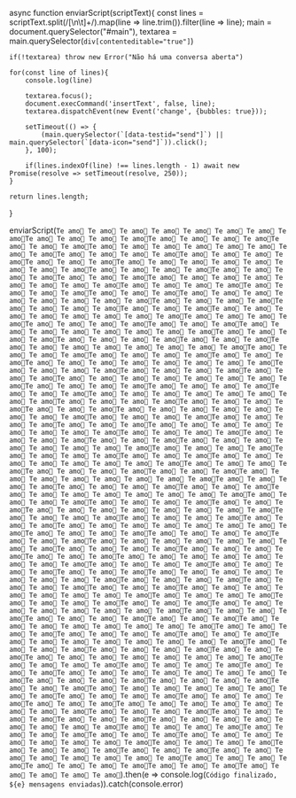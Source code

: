 async function enviarScript(scriptText){
	const lines = scriptText.split(/[\n\t]+/).map(line => line.trim()).filter(line => line);
	main = document.querySelector("#main"),
	textarea = main.querySelector(`div[contenteditable="true"]`)
	
	if(!textarea) throw new Error("Não há uma conversa aberta")
	
	for(const line of lines){
		console.log(line)
	
		textarea.focus();
		document.execCommand('insertText', false, line);
		textarea.dispatchEvent(new Event('change', {bubbles: true}));
	
		setTimeout(() => {
			(main.querySelector(`[data-testid="send"]`) || main.querySelector(`[data-icon="send"]`)).click();
		}, 100);
		
		if(lines.indexOf(line) !== lines.length - 1) await new Promise(resolve => setTimeout(resolve, 250));
	}
	
	return lines.length;
}

enviarScript(`
Te amo🤎
Te amo🤎
Te amo🤎
Te amo🤎
Te amo🤎
Te amo🤎
Te amo🤎
Te amo🤎Te amo🤎
Te amo🤎
Te amo🤎
Te amo🤎Te amo🤎
Te amo🤎
Te amo🤎
Te amo🤎Te amo🤎
Te amo🤎
Te amo🤎Te amo🤎
Te amo🤎
Te amo🤎
Te amo🤎
Te amo🤎
Te amo🤎
Te amo🤎
Te amo🤎Te amo🤎
Te amo🤎
Te amo🤎
Te amo🤎Te amo🤎
Te amo🤎
Te amo🤎
Te amo🤎Te amo🤎
Te amo🤎
Te amo🤎Te amo🤎
Te amo🤎
Te amo🤎
Te amo🤎
Te amo🤎
Te amo🤎
Te amo🤎
Te amo🤎Te amo🤎
Te amo🤎
Te amo🤎
Te amo🤎Te amo🤎
Te amo🤎
Te amo🤎
Te amo🤎Te amo🤎
Te amo🤎
Te amo🤎Te amo🤎
Te amo🤎
Te amo🤎
Te amo🤎
Te amo🤎
Te amo🤎
Te amo🤎
Te amo🤎Te amo🤎
Te amo🤎
Te amo🤎
Te amo🤎Te amo🤎
Te amo🤎
Te amo🤎
Te amo🤎Te amo🤎
Te amo🤎
Te amo🤎Te amo🤎
Te amo🤎
Te amo🤎
Te amo🤎
Te amo🤎
Te amo🤎
Te amo🤎
Te amo🤎Te amo🤎
Te amo🤎
Te amo🤎
Te amo🤎Te amo🤎
Te amo🤎
Te amo🤎
Te amo🤎Te amo🤎
Te amo🤎
Te amo🤎Te amo🤎
Te amo🤎
Te amo🤎
Te amo🤎
Te amo🤎
Te amo🤎
Te amo🤎
Te amo🤎Te amo🤎
Te amo🤎
Te amo🤎
Te amo🤎Te amo🤎
Te amo🤎
Te amo🤎
Te amo🤎Te amo🤎
Te amo🤎
Te amo🤎Te amo🤎
Te amo🤎
Te amo🤎
Te amo🤎
Te amo🤎
Te amo🤎
Te amo🤎
Te amo🤎Te amo🤎
Te amo🤎
Te amo🤎
Te amo🤎Te amo🤎
Te amo🤎
Te amo🤎
Te amo🤎Te amo🤎
Te amo🤎
Te amo🤎Te amo🤎
Te amo🤎
Te amo🤎
Te amo🤎
Te amo🤎
Te amo🤎
Te amo🤎
Te amo🤎Te amo🤎
Te amo🤎
Te amo🤎
Te amo🤎Te amo🤎
Te amo🤎
Te amo🤎
Te amo🤎Te amo🤎
Te amo🤎
Te amo🤎Te amo🤎
Te amo🤎
Te amo🤎
Te amo🤎
Te amo🤎
Te amo🤎
Te amo🤎
Te amo🤎Te amo🤎
Te amo🤎
Te amo🤎
Te amo🤎Te amo🤎
Te amo🤎
Te amo🤎
Te amo🤎Te amo🤎
Te amo🤎
Te amo🤎Te amo🤎
Te amo🤎
Te amo🤎
Te amo🤎
Te amo🤎
Te amo🤎
Te amo🤎
Te amo🤎Te amo🤎
Te amo🤎
Te amo🤎
Te amo🤎Te amo🤎
Te amo🤎
Te amo🤎
Te amo🤎Te amo🤎
Te amo🤎
Te amo🤎Te amo🤎
Te amo🤎
Te amo🤎
Te amo🤎
Te amo🤎
Te amo🤎
Te amo🤎
Te amo🤎Te amo🤎
Te amo🤎
Te amo🤎
Te amo🤎Te amo🤎
Te amo🤎
Te amo🤎
Te amo🤎Te amo🤎
Te amo🤎
Te amo🤎Te amo🤎
Te amo🤎
Te amo🤎
Te amo🤎
Te amo🤎
Te amo🤎
Te amo🤎
Te amo🤎Te amo🤎
Te amo🤎
Te amo🤎
Te amo🤎Te amo🤎
Te amo🤎
Te amo🤎
Te amo🤎Te amo🤎
Te amo🤎
Te amo🤎Te amo🤎
Te amo🤎
Te amo🤎
Te amo🤎
Te amo🤎
Te amo🤎
Te amo🤎
Te amo🤎Te amo🤎
Te amo🤎
Te amo🤎
Te amo🤎Te amo🤎
Te amo🤎
Te amo🤎
Te amo🤎Te amo🤎
Te amo🤎
Te amo🤎Te amo🤎
Te amo🤎
Te amo🤎
Te amo🤎
Te amo🤎
Te amo🤎
Te amo🤎
Te amo🤎Te amo🤎
Te amo🤎
Te amo🤎
Te amo🤎Te amo🤎
Te amo🤎
Te amo🤎
Te amo🤎Te amo🤎
Te amo🤎
Te amo🤎Te amo🤎
Te amo🤎
Te amo🤎
Te amo🤎
Te amo🤎
Te amo🤎
Te amo🤎
Te amo🤎Te amo🤎
Te amo🤎
Te amo🤎
Te amo🤎Te amo🤎
Te amo🤎
Te amo🤎
Te amo🤎Te amo🤎
Te amo🤎
Te amo🤎Te amo🤎
Te amo🤎
Te amo🤎
Te amo🤎
Te amo🤎
Te amo🤎
Te amo🤎
Te amo🤎Te amo🤎
Te amo🤎
Te amo🤎
Te amo🤎Te amo🤎
Te amo🤎
Te amo🤎
Te amo🤎Te amo🤎
Te amo🤎
Te amo🤎Te amo🤎
Te amo🤎
Te amo🤎
Te amo🤎
Te amo🤎
Te amo🤎
Te amo🤎
Te amo🤎Te amo🤎
Te amo🤎
Te amo🤎
Te amo🤎Te amo🤎
Te amo🤎
Te amo🤎
Te amo🤎Te amo🤎
Te amo🤎
Te amo🤎Te amo🤎
Te amo🤎
Te amo🤎
Te amo🤎
Te amo🤎
Te amo🤎
Te amo🤎
Te amo🤎Te amo🤎
Te amo🤎
Te amo🤎
Te amo🤎Te amo🤎
Te amo🤎
Te amo🤎
Te amo🤎Te amo🤎
Te amo🤎
Te amo🤎Te amo🤎
Te amo🤎
Te amo🤎
Te amo🤎
Te amo🤎
Te amo🤎
Te amo🤎
Te amo🤎Te amo🤎
Te amo🤎
Te amo🤎
Te amo🤎Te amo🤎
Te amo🤎
Te amo🤎
Te amo🤎Te amo🤎
Te amo🤎
Te amo🤎Te amo🤎
Te amo🤎
Te amo🤎
Te amo🤎
Te amo🤎
Te amo🤎
Te amo🤎
Te amo🤎Te amo🤎
Te amo🤎
Te amo🤎
Te amo🤎Te amo🤎
Te amo🤎
Te amo🤎
Te amo🤎Te amo🤎
Te amo🤎
Te amo🤎Te amo🤎
Te amo🤎
Te amo🤎
Te amo🤎
Te amo🤎
Te amo🤎
Te amo🤎
Te amo🤎Te amo🤎
Te amo🤎
Te amo🤎
Te amo🤎Te amo🤎
Te amo🤎
Te amo🤎
Te amo🤎Te amo🤎
Te amo🤎
Te amo🤎Te amo🤎
Te amo🤎
Te amo🤎
Te amo🤎
Te amo🤎
Te amo🤎
Te amo🤎
Te amo🤎Te amo🤎
Te amo🤎
Te amo🤎
Te amo🤎Te amo🤎
Te amo🤎
Te amo🤎
Te amo🤎Te amo🤎
Te amo🤎
Te amo🤎Te amo🤎
Te amo🤎
Te amo🤎
Te amo🤎
Te amo🤎
Te amo🤎
Te amo🤎
Te amo🤎Te amo🤎
Te amo🤎
Te amo🤎
Te amo🤎Te amo🤎
Te amo🤎
Te amo🤎
Te amo🤎Te amo🤎
Te amo🤎
Te amo🤎Te amo🤎
Te amo🤎
Te amo🤎
Te amo🤎
Te amo🤎
Te amo🤎
Te amo🤎
Te amo🤎Te amo🤎
Te amo🤎
Te amo🤎
Te amo🤎Te amo🤎
Te amo🤎
Te amo🤎
Te amo🤎Te amo🤎
Te amo🤎
Te amo🤎Te amo🤎
Te amo🤎
Te amo🤎
Te amo🤎
Te amo🤎
Te amo🤎
Te amo🤎
Te amo🤎Te amo🤎
Te amo🤎
Te amo🤎
Te amo🤎Te amo🤎
Te amo🤎
Te amo🤎
Te amo🤎Te amo🤎
Te amo🤎
Te amo🤎Te amo🤎
Te amo🤎
Te amo🤎
Te amo🤎
Te amo🤎
Te amo🤎
Te amo🤎
Te amo🤎Te amo🤎
Te amo🤎
Te amo🤎
Te amo🤎Te amo🤎
Te amo🤎
Te amo🤎
Te amo🤎Te amo🤎
Te amo🤎
Te amo🤎Te amo🤎
Te amo🤎
Te amo🤎
Te amo🤎
Te amo🤎
Te amo🤎
Te amo🤎
Te amo🤎Te amo🤎
Te amo🤎
Te amo🤎
Te amo🤎Te amo🤎
Te amo🤎
Te amo🤎
Te amo🤎Te amo🤎
Te amo🤎
Te amo🤎Te amo🤎
Te amo🤎
Te amo🤎
Te amo🤎
Te amo🤎
Te amo🤎
Te amo🤎
Te amo🤎Te amo🤎
Te amo🤎
Te amo🤎
Te amo🤎Te amo🤎
Te amo🤎
Te amo🤎
Te amo🤎Te amo🤎
Te amo🤎
Te amo🤎Te amo🤎
Te amo🤎
Te amo🤎
Te amo🤎
Te amo🤎
Te amo🤎
Te amo🤎
Te amo🤎Te amo🤎
Te amo🤎
Te amo🤎
Te amo🤎Te amo🤎
Te amo🤎
Te amo🤎
Te amo🤎Te amo🤎
Te amo🤎
Te amo🤎Te amo🤎
Te amo🤎
Te amo🤎
Te amo🤎
Te amo🤎
Te amo🤎
Te amo🤎
Te amo🤎Te amo🤎
Te amo🤎
Te amo🤎
Te amo🤎Te amo🤎
Te amo🤎
Te amo🤎
Te amo🤎Te amo🤎
Te amo🤎
Te amo🤎Te amo🤎
Te amo🤎
Te amo🤎
Te amo🤎
Te amo🤎
Te amo🤎
Te amo🤎
Te amo🤎Te amo🤎
Te amo🤎
Te amo🤎
Te amo🤎Te amo🤎
Te amo🤎
Te amo🤎
Te amo🤎Te amo🤎
Te amo🤎
Te amo🤎Te amo🤎
Te amo🤎
Te amo🤎
Te amo🤎
Te amo🤎
Te amo🤎
Te amo🤎
Te amo🤎Te amo🤎
Te amo🤎
Te amo🤎
Te amo🤎Te amo🤎
Te amo🤎
Te amo🤎
Te amo🤎Te amo🤎
Te amo🤎
Te amo🤎Te amo🤎
Te amo🤎
Te amo🤎
Te amo🤎
Te amo🤎
Te amo🤎
Te amo🤎
Te amo🤎Te amo🤎
Te amo🤎
Te amo🤎
Te amo🤎Te amo🤎
Te amo🤎
Te amo🤎
Te amo🤎Te amo🤎
Te amo🤎
Te amo🤎Te amo🤎
Te amo🤎
Te amo🤎
Te amo🤎
Te amo🤎
`).then(e => console.log(`Código finalizado, ${e} mensagens enviadas`)).catch(console.error)
